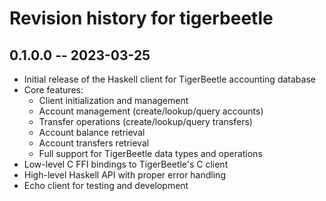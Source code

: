 # Revision history for tigerbeetle

## 0.1.0.0 -- 2023-03-25

* Initial release of the Haskell client for TigerBeetle accounting database
* Core features:
  * Client initialization and management
  * Account management (create/lookup/query accounts)
  * Transfer operations (create/lookup/query transfers)
  * Account balance retrieval
  * Account transfers retrieval
  * Full support for TigerBeetle data types and operations
* Low-level C FFI bindings to TigerBeetle's C client
* High-level Haskell API with proper error handling
* Echo client for testing and development
